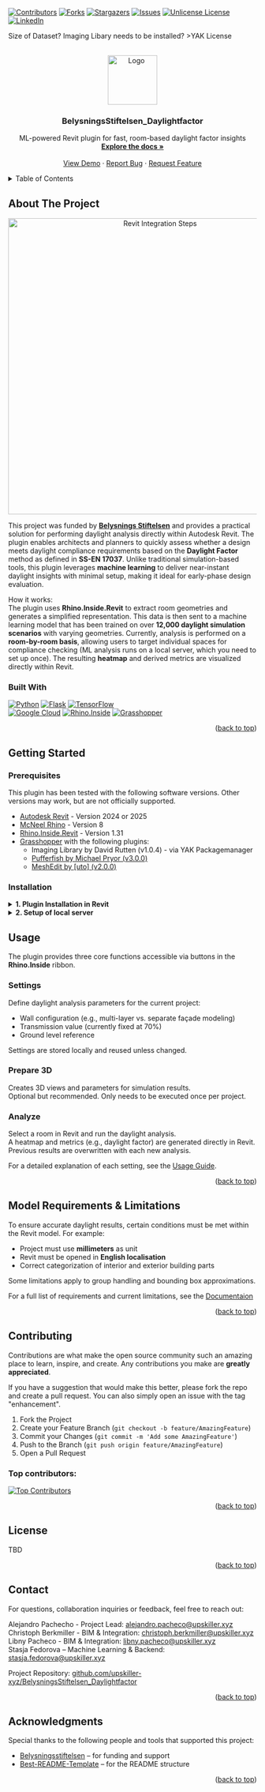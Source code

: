 <!-- Improved compatibility of back to top link: See: https://github.com/othneildrew/Best-README-Template/pull/73 -->
<a id="readme-top"></a>
<!--
*** Thanks for checking out the Best-README-Template. If you have a suggestion
*** that would make this better, please fork the repo and create a pull request
*** or simply open an issue with the tag "enhancement".
*** Don't forget to give the project a star!
*** Thanks again! Now go create something AMAZING! :D
-->



<!-- PROJECT SHIELDS -->
<!--
*** I'm using markdown "reference style" links for readability.
*** Reference links are enclosed in brackets [ ] instead of parentheses ( ).
*** See the bottom of this document for the declaration of the reference variables
*** for contributors-url, forks-url, etc. This is an optional, concise syntax you may use.
*** https://www.markdownguide.org/basic-syntax/#reference-style-links
-->
[![Contributors][contributors-shield]][contributors-url]
[![Forks][forks-shield]][forks-url]
[![Stargazers][stars-shield]][stars-url]
[![Issues][issues-shield]][issues-url]
[![Unlicense License][license-shield]][license-url]
[![LinkedIn][linkedin-shield]][linkedin-url]

Size of Dataset?
Imaging Libary needs to be installed? >YAK
License

<!-- PROJECT LOGO -->
<br />
<div align="center">
  <a href="./docs/images/logo_upskiller.png">
    <img src="./docs/images/logo_upskiller.png" alt="Logo" height="100">
  </a>

  <h3 align="center">BelysningsStiftelsen_Daylightfactor</h3>

  <p align="center">
    ML-powered Revit plugin for fast, room-based daylight factor insights
    <br />
    <a href="https://github.com/upskiller-xyz/BelysningsStiftelsen_Daylightfactor/wiki"><strong>Explore the docs »</strong></a>
    <br />
    <br />
    <a href="">View Demo</a>
    &middot;
    <a href="https://github.com/upskiller-xyz/BelysningsStiftelsen_Daylightfactor/issues/new?labels=bug">Report Bug</a>
    &middot;
    <a href="https://github.com/upskiller-xyz/BelysningsStiftelsen_Daylightfactor/issues/new?labels=enhancement">Request Feature</a>
  </p>
</div>




<!-- TABLE OF CONTENTS -->
<details>
  <summary>Table of Contents</summary>
  <ol>
    <li>
      <a href="#about-the-project">About The Project</a>
      <ul>
        <li><a href="#built-with">Built With</a></li>
      </ul>
    </li>
    <li>
      <a href="#getting-started">Getting Started</a>
      <ul>
        <li><a href="#prerequisites">Prerequisites</a></li>
        <li><a href="#installation">Installation</a></li>
      </ul>
    </li>
    <li><a href="#usage">Usage</a></li>
    <li><a href="#model-requirements--limitations">Model Requirements & Limitations</a></li>
    <li><a href="#contributing">Contributing</a></li>
    <li><a href="#license">License</a></li>
    <li><a href="#contact">Contact</a></li>
    <li><a href="#acknowledgments">Acknowledgments</a></li>
  </ol>
</details>



<!-- ABOUT THE PROJECT -->
## About The Project

<p align="center">
  <a href="./docs/images/heatmap_in_3d.png" target="_blank" title="Click to enlarge">
    <img src="./docs/images/heatmap_in_3d.png" alt="Revit Integration Steps" width="600"/>
  </a>
</p>


This project was funded by [**Belysnings Stiftelsen**](https://belysningsstiftelsen.se/) and provides a practical solution for performing daylight analysis directly within Autodesk Revit. The plugin enables architects and planners to quickly assess whether a design meets daylight compliance requirements based on the **Daylight Factor** method as defined in **SS-EN 17037**. Unlike traditional simulation-based tools, this plugin leverages **machine learning** to deliver near-instant daylight insights with minimal setup, making it ideal for early-phase design evaluation.

How it works:  
The plugin uses **Rhino.Inside.Revit** to extract room geometries and generates a simplified representation. This data is then sent to a machine learning model that has been trained on over **12,000 daylight simulation scenarios** with varying geometries. Currently, analysis is performed on a **room-by-room basis**, allowing users to target individual spaces for compliance checking
(ML analysis runs on a local server, which you need to set up once). The resulting **heatmap** and derived metrics are visualized directly within Revit. 

### Built With

[![Python](https://img.shields.io/badge/Python-3.10+-blue?logo=python&style=for-the-badge)](https://www.python.org/)
[![Flask](https://img.shields.io/badge/Flask-Web%20Server-black?logo=flask&style=for-the-badge)](https://flask.palletsprojects.com/)
[![TensorFlow](https://img.shields.io/badge/TensorFlow-ML-FF6F00?logo=tensorflow&style=for-the-badge)](https://www.tensorflow.org/)
<br>
[![Google Cloud](https://img.shields.io/badge/GCP-Storage-4285F4?logo=googlecloud&style=for-the-badge)](https://cloud.google.com/)
[![Rhino.Inside](https://img.shields.io/badge/Rhino.Inside-Revit-8A2BE2?logo=rhinoceros&style=for-the-badge)](https://www.rhino3d.com/inside/revit/)
[![Grasshopper](https://img.shields.io/badge/Grasshopper-Geometry-green?logo=grasshopper&style=for-the-badge)](https://www.grasshopper3d.com/)

<p align="right">(<a href="#readme-top">back to top</a>)</p>


<!-- GETTING STARTED -->
## Getting Started

### Prerequisites

This plugin has been tested with the following software versions. Other versions may work, but are not officially supported.

- [Autodesk Revit](https://www.autodesk.com/products/revit/overview) - Version 2024 or 2025
- [McNeel Rhino](https://www.rhino3d.com/) - Version 8
- [Rhino.Inside.Revit](https://www.rhino3d.com/inside/revit/) - Version 1.31
- [Grasshopper](https://www.grasshopper3d.com/) with the following plugins:
  - Imaging Library by David Rutten (v1.0.4) - via YAK Packagemanager
  - [Pufferfish by Michael Pryor (v3.0.0)](https://www.food4rhino.com/en/app/pufferfish)
  - [MeshEdit by [uto] (v2.0.0)](https://www.food4rhino.com/en/app/meshedit)

### Installation

<details>
  <summary><strong> 1. Plugin Installation in Revit</strong></summary>

  <br>
  Follow these steps to integrate the plugin into Revit via Rhino.Inside. Once completed, the plugin tools will appear as buttons within the **Rhino.Inside** tab in the Revit ribbon.

  *  **Download or clone** this repository  
  <sub>`git clone https://github.com/upskiller-xyz/BelysningsStiftelsen_Daylightfactor.git`</sub>
  * Open **Autodesk Revit** and switch to the **Rhino.Inside** tab
  * Expand the **More** dropdown (marked as [1] in the image below)
  * Select **Options** from the list ([2])
  * In the new dialog, switch to the **Scripts** tab ([3])
  * Click **Add Script Location** ([4]) and select the `revit_plugin` folder from the downloaded repository
  * Confirm with **OK** – the plugin buttons should now appear inside the **Rhino.Inside** ribbon

  <p align="center">
    <a href="./docs/images//revit_plugin_setup.png" target="_blank" title="Click to enlarge">
      <img src="./docs/images//revit_plugin_setup.png" alt="Revit Integration Steps" width="700"/>
    </a>
  </p>

  <p align="right">(<a href="#readme-top">back to top</a>)</p>

</details>

<details>
  <summary><strong> 2. Setup of local server </strong></summary>
  TBD
</details>


<!-- USAGE EXAMPLES -->
## Usage

The plugin provides three core functions accessible via buttons in the **Rhino.Inside** ribbon.

### Settings
Define daylight analysis parameters for the current project:
- Wall configuration (e.g., multi-layer vs. separate façade modeling)
- Transmission value (currently fixed at 70%)
- Ground level reference

Settings are stored locally and reused unless changed.

### Prepare 3D
Creates 3D views and parameters for simulation results.  
Optional but recommended. Only needs to be executed once per project.

### Analyze
Select a room in Revit and run the daylight analysis.  
A heatmap and metrics (e.g., daylight factor) are generated directly in Revit.  
Previous results are overwritten with each new analysis.

For a detailed explanation of each setting, see the [Usage Guide](https://github.com/yourname/yourrepo/wiki/Usage).


<p align="right">(<a href="#readme-top">back to top</a>)</p>



<!-- MODEL REQUIREMENTS -->
## Model Requirements & Limitations

To ensure accurate daylight results, certain conditions must be met within the Revit model. For example:

- Project must use **millimeters** as unit
- Revit must be opened in **English localisation**
- Correct categorization of interior and exterior building parts

Some limitations apply to group handling and bounding box approximations.

For a full list of requirements and current limitations, see the [Documentaion](https://github.com/upskiller-xyz/BelysningsStiftelsen_Daylightfactor/wiki/Model-Requirements-&-Limitations)

<p align="right">(<a href="#readme-top">back to top</a>)</p>



<!-- CONTRIBUTING -->
## Contributing

Contributions are what make the open source community such an amazing place to learn, inspire, and create. Any contributions you make are **greatly appreciated**.

If you have a suggestion that would make this better, please fork the repo and create a pull request. You can also simply open an issue with the tag "enhancement".

1. Fork the Project
2. Create your Feature Branch (`git checkout -b feature/AmazingFeature`)
3. Commit your Changes (`git commit -m 'Add some AmazingFeature'`)
4. Push to the Branch (`git push origin feature/AmazingFeature`)
5. Open a Pull Request

### Top contributors:

<a href="https://github.com/upskiller-xyz/BelysningsStiftelsen_Daylightfactor/graphs/contributors">
  <img src="https://contrib.rocks/image?repo=upskiller-xyz/BelysningsStiftelsen_Daylightfactor" alt="Top Contributors" />
</a>

<p align="right">(<a href="#readme-top">back to top</a>)</p>



<!-- LICENSE -->
## License

TBD

<p align="right">(<a href="#readme-top">back to top</a>)</p>

 
<!-- CONTACT -->
## Contact

For questions, collaboration inquiries or feedback, feel free to reach out:

Alejandro Pachecho - Project Lead: [alejandro.pacheco@upskiller.xyz](mailto:alejandro.pacheco@upskiller.xyz)  
Christoph Berkmiller - BIM & Integration: [christoph.berkmiller@upskiller.xyz](christoph.berkmiller@upskiller.xyz)  
Libny Pacheco - BIM & Integration: [libny.pacheco@upskiller.xyz](libny.pacheco@upskiller.xyz)  
Stasja Fedorova – Machine Learning & Backend: [stasja.fedorova@upskiller.xyz](stasja.fedorova@upskiller.xyz)  

Project Repository: [github.com/upskiller-xyz/BelysningsStiftelsen_Daylightfactor](https://github.com/upskiller-xyz/BelysningsStiftelsen_Daylightfactor)

<p align="right">(<a href="#readme-top">back to top</a>)</p>



<!-- ACKNOWLEDGMENTS -->
## Acknowledgments

Special thanks to the following people and tools that supported this project:

* [Belysningsstiftelsen](https://belysningsstiftelsen.se/) – for funding and support
* [Best-README-Template](https://github.com/othneildrew/Best-README-Template) – for the README structure

<p align="right">(<a href="#readme-top">back to top</a>)</p>



<!-- MARKDOWN LINKS & IMAGES -->
<!-- https://www.markdownguide.org/basic-syntax/#reference-style-links -->
[contributors-shield]: https://img.shields.io/github/contributors/upskiller-xyz/BelysningsStiftelsen_Daylightfactor.svg?style=for-the-badge
[contributors-url]: https://github.com/upskiller-xyz/BelysningsStiftelsen_Daylightfactor/graphs/contributors
[forks-shield]: https://img.shields.io/github/forks/upskiller-xyz/BelysningsStiftelsen_Daylightfactor.svg?style=for-the-badge
[forks-url]: https://github.com/upskiller-xyz/BelysningsStiftelsen_Daylightfactor/network/members
[stars-shield]: https://img.shields.io/github/stars/upskiller-xyz/BelysningsStiftelsen_Daylightfactor.svg?style=for-the-badge
[stars-url]: https://github.com/upskiller-xyz/BelysningsStiftelsen_Daylightfactor/stargazers
[issues-shield]: https://img.shields.io/github/issues/upskiller-xyz/BelysningsStiftelsen_Daylightfactor.svg?style=for-the-badge
[issues-url]: https://github.com/upskiller-xyz/BelysningsStiftelsen_Daylightfactor/issues
[license-shield]: https://img.shields.io/github/license/upskiller-xyz/BelysningsStiftelsen_Daylightfactor.svg?style=for-the-badge
[license-url]: https://github.com/upskiller-xyz/BelysningsStiftelsen_Daylightfactor/blob/main/LICENSE
[linkedin-shield]: https://img.shields.io/badge/-LinkedIn-black.svg?style=for-the-badge&logo=linkedin&colorB=555
[linkedin-url]: https://www.linkedin.com/company/upskiller-xyz
